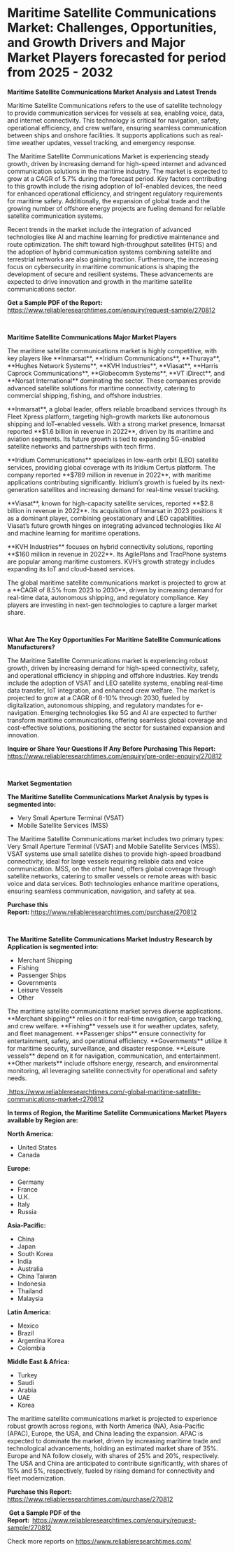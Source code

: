<p><h1>Maritime Satellite Communications Market: Challenges, Opportunities, and Growth Drivers and Major Market Players forecasted for period from 2025 - 2032</h1></p><p><strong>Maritime Satellite Communications Market Analysis and Latest Trends</strong></p>
<p><p>Maritime Satellite Communications refers to the use of satellite technology to provide communication services for vessels at sea, enabling voice, data, and internet connectivity. This technology is critical for navigation, safety, operational efficiency, and crew welfare, ensuring seamless communication between ships and onshore facilities. It supports applications such as real-time weather updates, vessel tracking, and emergency response.</p><p>The Maritime Satellite Communications Market is experiencing steady growth, driven by increasing demand for high-speed internet and advanced communication solutions in the maritime industry. The market is expected to grow at a CAGR of 5.7% during the forecast period. Key factors contributing to this growth include the rising adoption of IoT-enabled devices, the need for enhanced operational efficiency, and stringent regulatory requirements for maritime safety. Additionally, the expansion of global trade and the growing number of offshore energy projects are fueling demand for reliable satellite communication systems.</p><p>Recent trends in the market include the integration of advanced technologies like AI and machine learning for predictive maintenance and route optimization. The shift toward high-throughput satellites (HTS) and the adoption of hybrid communication systems combining satellite and terrestrial networks are also gaining traction. Furthermore, the increasing focus on cybersecurity in maritime communications is shaping the development of secure and resilient systems. These advancements are expected to drive innovation and growth in the maritime satellite communications sector.</p></p>
<p><strong>Get a Sample PDF of the Report:&nbsp;</strong> <a href="https://www.reliableresearchtimes.com/enquiry/request-sample/270812?utm_campaign=1933&utm_medium=2&utm_source=Github&utm_content=ia&utm_term=21012025&utm_id=maritime-satellite-communications">https://www.reliableresearchtimes.com/enquiry/request-sample/270812</a></p>
<p>&nbsp;</p>
<p><strong>Maritime Satellite Communications Major Market Players</strong></p>
<p><p>The maritime satellite communications market is highly competitive, with key players like **Inmarsat**, **Iridium Communications**, **Thuraya**, **Hughes Network Systems**, **KVH Industries**, **Viasat**, **Harris Caprock Communications**, **Globecomm Systems**, **VT iDirect**, and **Norsat International** dominating the sector. These companies provide advanced satellite solutions for maritime connectivity, catering to commercial shipping, fishing, and offshore industries.</p><p>**Inmarsat**, a global leader, offers reliable broadband services through its Fleet Xpress platform, targeting high-growth markets like autonomous shipping and IoT-enabled vessels. With a strong market presence, Inmarsat reported **$1.6 billion in revenue in 2022**, driven by its maritime and aviation segments. Its future growth is tied to expanding 5G-enabled satellite networks and partnerships with tech firms.</p><p>**Iridium Communications** specializes in low-earth orbit (LEO) satellite services, providing global coverage with its Iridium Certus platform. The company reported **$789 million in revenue in 2022**, with maritime applications contributing significantly. Iridium’s growth is fueled by its next-generation satellites and increasing demand for real-time vessel tracking.</p><p>**Viasat**, known for high-capacity satellite services, reported **$2.8 billion in revenue in 2022**. Its acquisition of Inmarsat in 2023 positions it as a dominant player, combining geostationary and LEO capabilities. Viasat’s future growth hinges on integrating advanced technologies like AI and machine learning for maritime operations.</p><p>**KVH Industries** focuses on hybrid connectivity solutions, reporting **$160 million in revenue in 2022**. Its AgilePlans and TracPhone systems are popular among maritime customers. KVH’s growth strategy includes expanding its IoT and cloud-based services.</p><p>The global maritime satellite communications market is projected to grow at a **CAGR of 8.5% from 2023 to 2030**, driven by increasing demand for real-time data, autonomous shipping, and regulatory compliance. Key players are investing in next-gen technologies to capture a larger market share.</p></p>
<p>&nbsp;</p>
<p><strong>What Are The Key Opportunities For Maritime Satellite Communications Manufacturers?</strong></p>
<p><p>The Maritime Satellite Communications market is experiencing robust growth, driven by increasing demand for high-speed connectivity, safety, and operational efficiency in shipping and offshore industries. Key trends include the adoption of VSAT and LEO satellite systems, enabling real-time data transfer, IoT integration, and enhanced crew welfare. The market is projected to grow at a CAGR of 8-10% through 2030, fueled by digitalization, autonomous shipping, and regulatory mandates for e-navigation. Emerging technologies like 5G and AI are expected to further transform maritime communications, offering seamless global coverage and cost-effective solutions, positioning the sector for sustained expansion and innovation.</p></p>
<p><strong>Inquire or Share Your Questions If Any Before Purchasing This Report:</strong> <a href="https://www.reliableresearchtimes.com/enquiry/pre-order-enquiry/270812?utm_campaign=1933&utm_medium=2&utm_source=Github&utm_content=ia&utm_term=21012025&utm_id=maritime-satellite-communications">https://www.reliableresearchtimes.com/enquiry/pre-order-enquiry/270812</a></p>
<p>&nbsp;</p>
<p><strong>Market Segmentation</strong></p>
<p><strong>The Maritime Satellite Communications Market Analysis by types is segmented into:</strong></p>
<p><ul><li>Very Small Aperture Terminal (VSAT)</li><li>Mobile Satellite Services (MSS)</li></ul></p>
<p><p>The Maritime Satellite Communications market includes two primary types: Very Small Aperture Terminal (VSAT) and Mobile Satellite Services (MSS). VSAT systems use small satellite dishes to provide high-speed broadband connectivity, ideal for large vessels requiring reliable data and voice communication. MSS, on the other hand, offers global coverage through satellite networks, catering to smaller vessels or remote areas with basic voice and data services. Both technologies enhance maritime operations, ensuring seamless communication, navigation, and safety at sea.</p></p>
<p><strong>Purchase this Report:&nbsp;</strong><a href="https://www.reliableresearchtimes.com/purchase/270812?utm_campaign=1933&utm_medium=2&utm_source=Github&utm_content=ia&utm_term=21012025&utm_id=maritime-satellite-communications">https://www.reliableresearchtimes.com/purchase/270812</a></p>
<p>&nbsp;</p>
<p><strong>The Maritime Satellite Communications Market Industry Research by Application is segmented into:</strong></p>
<p><ul><li>Merchant Shipping</li><li>Fishing</li><li>Passenger Ships</li><li>Governments</li><li>Leisure Vessels</li><li>Other</li></ul></p>
<p><p>The maritime satellite communications market serves diverse applications. **Merchant shipping** relies on it for real-time navigation, cargo tracking, and crew welfare. **Fishing** vessels use it for weather updates, safety, and fleet management. **Passenger ships** ensure connectivity for entertainment, safety, and operational efficiency. **Governments** utilize it for maritime security, surveillance, and disaster response. **Leisure vessels** depend on it for navigation, communication, and entertainment. **Other markets** include offshore energy, research, and environmental monitoring, all leveraging satellite connectivity for operational and safety needs.</p></p>
<p><a href="https://www.reliableresearchtimes.com/-global-maritime-satellite-communications-market-r270812?utm_campaign=1933&utm_medium=2&utm_source=Github&utm_content=ia&utm_term=21012025&utm_id=maritime-satellite-communications">&nbsp;https://www.reliableresearchtimes.com/-global-maritime-satellite-communications-market-r270812</a></p>
<p><strong>In terms of Region, the Maritime Satellite Communications Market Players available by Region are:</strong></p>
<p>
    <p> <strong> North America: </strong>
        <ul>
            <li>United States</li>
            <li>Canada</li>
        </ul>
        </p> 
    <p> <strong> Europe: </strong>
        <ul>
            <li>Germany</li>
            <li>France</li>
            <li>U.K.</li>
            <li>Italy</li>
            <li>Russia</li>
        </ul>
        </p> 
    <p> <strong> Asia-Pacific: </strong>
        <ul>
            <li>China</li>
            <li>Japan</li>
            <li>South Korea</li>
            <li>India</li>
            <li>Australia</li>
            <li>China Taiwan</li>
            <li>Indonesia</li>
            <li>Thailand</li>
            <li>Malaysia</li>
        </ul>
        </p> 
    <p> <strong> Latin America: </strong>
        <ul>
            <li>Mexico</li>
            <li>Brazil</li>
            <li>Argentina Korea</li>
            <li>Colombia</li>
        </ul>
        </p> 
    <p> <strong> Middle East & Africa: </strong>
        <ul>
            <li>Turkey</li>
            <li>Saudi</li>
            <li>Arabia</li>
            <li>UAE</li>
            <li>Korea</li>
        </ul>
    </p>
    </p>
<p><p>The maritime satellite communications market is projected to experience robust growth across regions, with North America (NA), Asia-Pacific (APAC), Europe, the USA, and China leading the expansion. APAC is expected to dominate the market, driven by increasing maritime trade and technological advancements, holding an estimated market share of 35%. Europe and NA follow closely, with shares of 25% and 20%, respectively. The USA and China are anticipated to contribute significantly, with shares of 15% and 5%, respectively, fueled by rising demand for connectivity and fleet modernization.</p></p>
<p><strong>Purchase this Report: </strong><a href="https://www.reliableresearchtimes.com/purchase/270812?utm_campaign=1933&utm_medium=2&utm_source=Github&utm_content=ia&utm_term=21012025&utm_id=maritime-satellite-communications">https://www.reliableresearchtimes.com/purchase/270812</a></p>
<p>&nbsp;<strong>Get a Sample PDF of the Report:&nbsp;&nbsp;</strong><a href="https://www.reliableresearchtimes.com/enquiry/request-sample/270812?utm_campaign=1933&utm_medium=2&utm_source=Github&utm_content=ia&utm_term=21012025&utm_id=maritime-satellite-communications">https://www.reliableresearchtimes.com/enquiry/request-sample/270812</a></p>
<p><strong></strong></p>
<p>Check more reports on <a href="https://www.reliableresearchtimes.com/?utm_campaign=1933&utm_medium=2&utm_source=Github&utm_content=ia&utm_term=21012025&utm_id=maritime-satellite-communications">https://www.reliableresearchtimes.com/</a></p>